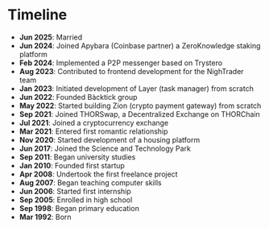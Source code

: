 # Timeline

- **Jun 2025**: Married
- **Jun 2024**: Joined Apybara (Coinbase partner) a ZeroKnowledge staking platform
- **Feb 2024**: Implemented a P2P messenger based on Trystero
- **Aug 2023**: Contributed to frontend development for the NighTrader team
- **Jan 2023**: Initiated development of Layer (task manager) from scratch
- **Jun 2022**: Founded Bàcktick group
- **May 2022**: Started building Zion (crypto payment gateway) from scratch
- **Sep 2021**: Joined THORSwap, a Decentralized Exchange on THORChain
- **Jul 2021**: Joined a cryptocurrency exchange
- **Mar 2021**: Entered first romantic relationship
- **Nov 2020**: Started development of a housing platform
- **Jun 2017**: Joined the Science and Technology Park
- **Sep 2011**: Began university studies
- **Jan 2010**: Founded first startup
- **Apr 2008**: Undertook the first freelance project
- **Aug 2007**: Began teaching computer skills
- **Jun 2006**: Started first internship
- **Sep 2005**: Enrolled in high school
- **Sep 1998**: Began primary education
- **Mar 1992**: Born
